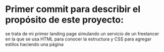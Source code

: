 # Primer commit para describir el propósito de este proyecto: 
se trata de mi primer landing page simulando un servicio de un freelancer en la que se usa HTML para conocer la estructura y CSS para agregar estilos haciendo una página

